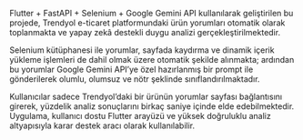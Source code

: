 Flutter + FastAPI + Selenium + Google Gemini API kullanılarak geliştirilen bu projede, Trendyol e-ticaret platformundaki ürün yorumları otomatik olarak toplanmakta ve yapay zekâ destekli duygu analizi gerçekleştirilmektedir.

Selenium kütüphanesi ile yorumlar, sayfada kaydırma ve dinamik içerik yükleme işlemleri de dahil olmak üzere otomatik şekilde alınmakta; ardından bu yorumlar Google Gemini API’ye özel hazırlanmış bir prompt ile gönderilerek olumlu, olumsuz ve nötr şeklinde sınıflandırılmaktadır.

Kullanıcılar sadece Trendyol’daki bir ürünün yorumlar sayfası bağlantısını girerek, yüzdelik analiz sonuçlarını birkaç saniye içinde elde edebilmektedir. Uygulama, kullanıcı dostu Flutter arayüzü ve yüksek doğruluklu analiz altyapısıyla karar destek aracı olarak kullanılabilir.
